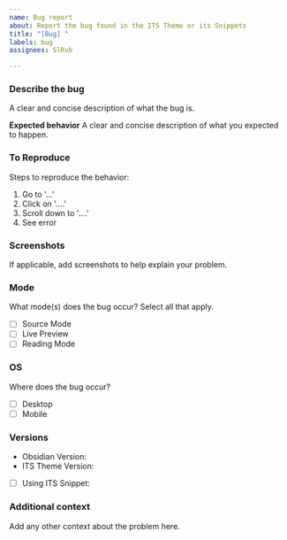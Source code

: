 ```yaml
---
name: Bug report
about: Report the bug found in the ITS Theme or its Snippets
title: "[Bug] "
labels: bug
assignees: SlRvb

---
```


### Describe the bug
A clear and concise description of what the bug is.

**Expected behavior**
A clear and concise description of what you expected to happen.

### To Reproduce
Steps to reproduce the behavior:
1. Go to '...'
2. Click on '....'
3. Scroll down to '....'
4. See error

### Screenshots
If applicable, add screenshots to help explain your problem.

### Mode
What mode(s) does the bug occur? Select all that apply.

- [ ] Source Mode
- [ ] Live Preview
- [ ] Reading Mode

### OS
Where does the bug occur?

- [ ] Desktop
- [ ] Mobile

### Versions
- Obsidian Version: 
- ITS Theme Version:
- [ ] Using ITS Snippet: 

### Additional context
Add any other context about the problem here.
